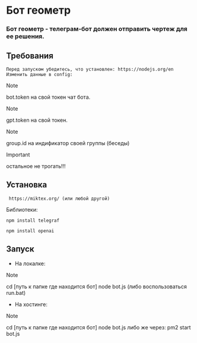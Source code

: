 # Бот геометр

### Бот геометр - телеграм-бот должен отправить чертеж для ее решения.

## Требования
```
Перед запуском убедитесь, что установлен: https://nodejs.org/en
Изменить данные в config:
```

> [!NOTE]
> bot.token на свой токен чат бота.

> [!NOTE]
> gpt.token на свой токен.

>[!NOTE]
> group.id на индификатор своей группы (беседы)
  
  > [!IMPORTANT]
  > остальное не трогать!!!

## Установка
```
 https://miktex.org/ (или любой другой)
```

Библиотеки:<br>
```
npm install telegraf
```
```
npm install openai
```

## Запуск

+ На локалке:

> [!NOTE]
>cd [путь к папке где находится бот]
>node bot.js (либо воспользоваться run.bat)

+ На хостинге:

> [!NOTE]
>cd [путь к папке где находится бот] 
node bot.js 
>либо же через: pm2 start bot.js 
